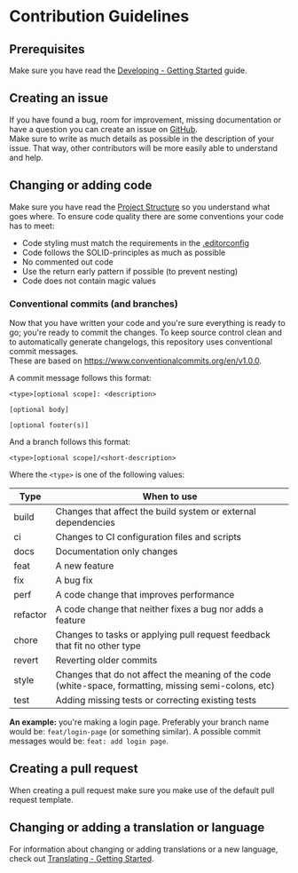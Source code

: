 # Contribution Guidelines
## Prerequisites
Make sure you have read the [Developing - Getting Started](./docs/developing.md) guide.

## Creating an issue
If you have found a bug, room for improvement, missing documentation or have a question you can create an issue on [GitHub](https://github.com/Need-for-Heat/need-for-heat/issues). \
Make sure to write as much details as possible in the description of your issue. That way, other contributors will be more easily able to understand and help.

## Changing or adding code
Make sure you have read the [Project Structure](./project-structure.md) so you understand what goes where. To ensure code quality there are some conventions your code has to meet:
- Code styling must match the requirements in the [.editorconfig](../.editorconfig)
- Code follows the SOLID-principles as much as possible
- No commented out code
- Use the return early pattern if possible (to prevent nesting)
- Code does not contain magic values

### Conventional commits (and branches)
Now that you have written your code and you're sure everything is ready to go; you're ready to commit the changes. To keep source control clean and to automatically generate changelogs, this repository uses conventional commit messages.\
These are based on <https://www.conventionalcommits.org/en/v1.0.0>.

A commit message follows this format:
```
<type>[optional scope]: <description>

[optional body]

[optional footer(s)]
```
And a branch follows this format:
```
<type>[optional scope]/<short-description>
```
Where the `<type>` is one of the following values:

| **Type** | **When to use** |
| -------- | --------------- |
| build | Changes that affect the build system or external dependencies |
| ci | Changes to CI configuration files and scripts |
| docs | Documentation only changes |
| feat | A new feature |
| fix | A bug fix |
| perf | A code change that improves performance |
| refactor | A code change that neither fixes a bug nor adds a feature |
| chore | Changes to tasks or applying pull request feedback that fit no other type |
| revert | Reverting older commits |
| style | Changes that do not affect the meaning of the code (white-space, formatting, missing semi-colons, etc) |
| test | Adding missing tests or correcting existing tests |

**An example:** you're making a login page. Preferably your branch name would be: `feat/login-page` (or something similar). A possible commit messages would be: `feat: add login page`.

## Creating a pull request

When creating a pull request make sure you make use of the default pull request template.

## Changing or adding a translation or language

For information about changing or adding translations or a new language, check out [Translating - Getting Started](./translating.md).
